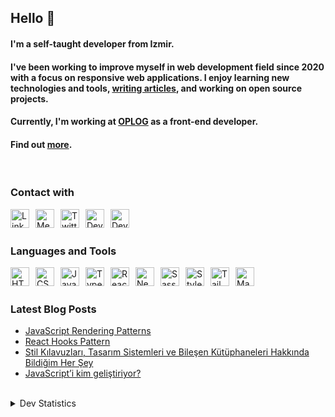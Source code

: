 <!-- Introduction -->

## Hello 🤙

#### I'm a self-taught developer from Izmir.

#### I've been working to improve myself in web development field since 2020 with a focus on responsive web applications. I enjoy learning new technologies and tools, [**writing articles**](https://medium.com/@aycanogut), and working on open source projects.

#### Currently, I'm working at [**OPLOG**](https://www.oplog.io) as a front-end developer.

#### Find out [more](https://read.cv/aycanogut).  

<br />
<!-- Online Presence -->

<!-- Contact -->

### Contact with

<a href="https://linkedin.com/in/aycanogut" target="blank"><img style="margin-right: 10px;"  align="left" alt="LinkedIn" width="30" src="https://upload.wikimedia.org/wikipedia/commons/thumb/c/ca/LinkedIn_logo_initials.png/800px-LinkedIn_logo_initials.png"/></a>
<a href="https://medium.com/@aycanogut" target="blank"><img style="margin-right: 10px;" align="left" alt="Medium" width="30" src="https://upload.wikimedia.org/wikipedia/commons/thumb/e/ec/Medium_logo_Monogram.svg/195px-Medium_logo_Monogram.svg.png"/>
<a href="https://twitter.com/bleedeleventh" target="blank"><img style="margin-right: 10px;" align="left" alt="Twitter" width="30" src="https://www.iics.k12.tr/wp-content/uploads/2019/07/twitter-logo-png-twitter-logo.png"/></a>
<a href="https://dev.to/bleedeleventh" target="blank"><img style="margin-right: 10px;" align="left" alt="Dev.to" width="30" src="https://d2fltix0v2e0sb.cloudfront.net/dev-rainbow.png"/></a>
<a href="mailto:aycanonfire@gmail.com" target="blank"><img style="margin-right: 10px;" align="left" alt="Dev.to" width="30" src="https://www.pngrepo.com/png/243092/512/gmail.png"/></a>

<br />
    
<!--   Tech Stack   -->
<br />
    
### Languages and Tools

<img align="left" style="margin-right:10px" alt="HTML5" width="30" src="https://cdn.jsdelivr.net/gh/devicons/devicon/icons/html5/html5-original.svg"/>
<img align="left" style="margin-right:10px" alt="CSS3" width="30" src="https://cdn.jsdelivr.net/gh/devicons/devicon/icons/css3/css3-original.svg" />
<img align="left" style="margin-right:10px" alt="JavaScript" width="30" src="https://cdn.jsdelivr.net/gh/devicons/devicon/icons/javascript/javascript-original.svg" />
<img align="left" style="margin-right:10px" alt="TypeScript" width="30" src="https://cdn.jsdelivr.net/npm/programming-languages-logos@0.0.3/src/typescript/typescript.png" />
<img align="left" style="margin-right:10px" alt="React" width="30" src="https://cdn.jsdelivr.net/gh/devicons/devicon/icons/react/react-original.svg" />
<img align="left" style="margin-right:10px" alt="Next" width="30" src="https://res.cloudinary.com/startup-grind/image/upload/c_fill,dpr_2.0,f_auto,g_center,h_1080,q_100,w_1080/v1/gcs/platform-data-dsc/events/nextjs-boilerplate-logo.png" />
<img align="left" style="margin-right:10px" alt="Sass" width="30" src="https://cdn.jsdelivr.net/gh/devicons/devicon/icons/sass/sass-original.svg" />
<img align="left" style="margin-right:10px" alt="Styled Components" width="30" src="https://cdn.worldvectorlogo.com/logos/styled-components-1.svg" />
<img align="left" style="margin-right:10px" alt="Tailwind" width="30" src="https://upload.wikimedia.org/wikipedia/commons/thumb/d/d5/Tailwind_CSS_Logo.svg/2048px-Tailwind_CSS_Logo.svg.png" />
<img align="left" style="margin-right:10px" alt="Mantine" width="30" src="https://seeklogo.com/images/M/mantine-logo-235E19C978-seeklogo.com.png" />

<br />

<!-- Blog posts -->

 <br />

### Latest Blog Posts


- [JavaScript Rendering Patterns](https://aycanogut.medium.com/javascript-rendering-patterns-a7507e197f65)
- [React Hooks Pattern](https://aycanogut.medium.com/react-hooks-pattern-8d2ba7fc1cb)
- [Stil Kılavuzları, Tasarım Sistemleri ve Bileşen Kütüphaneleri Hakkında Bildiğim Her Şey](https://aycanogut.medium.com/stil-k%C4%B1lavuzlar%C4%B1-tasar%C4%B1m-sistemleri-ve-bile%C5%9Fen-k%C3%BCt%C3%BCphaneleri-hakk%C4%B1nda-bildi%C4%9Fim-her-%C5%9Fey-67ff8cbf2ab0)
- [JavaScript’i kim geliştiriyor?](https://medium.com/kodluyoruz/javascripti-kim-geli%C5%9Ftiriyor-4f3bee2b2a15)

<br />

<!-- Tech stack -->

<!-- Statics -->

<details> 
  <summary>Dev Statistics</summary>

  <img style="margin-bottom:4px;" height="132em" src="https://github-readme-stats.vercel.app/api?username=aycanogut&&theme=dark&show_icons=true&hide_border=true" />
  <img style="margin-bottom:4px;" height="132em"  src="https://github-readme-streak-stats.herokuapp.com?user=aycanogut&theme=dark&hide_border=true" alt="aycanogut" />
  <br />
  <img style="margin-bottom:8px;" height="350em" src="https://github-readme-stats.vercel.app/api/wakatime?username=aycanogut&layout=compact" />
<!--   <img width="auto" height="350em" src="https://github.com/aycanogut/aycanogut/blob/main/devcard.svg" width="400" alt="Aycan Ogut's Dev Card"/> -->
  <br />
  <a href="https://wakatime.com/@f07022db-11db-4286-bb9e-c1bb9cd4d062"><img src="https://wakatime.com/badge/user/f07022db-11db-4286-bb9e-c1bb9cd4d062.svg" alt="Total time coded since Jul 25 2021" /></a>  
  <br />
  <img  src="https://komarev.com/ghpvc/?username=aycanogut&color=lightgray" alt="aycanogut" />
  <br />
</details>

